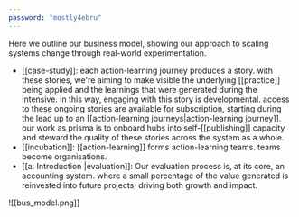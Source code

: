```yaml
---
password: "mostly4ebru"
---
```


Here we outline our business model, showing our approach to scaling systems change through real-world experimentation.

- [[case-study]]: each action-learning journey produces a story. with these stories, we're aiming to make visible the underlying [[practice]] being applied and the learnings that were generated during the intensive. in this way, engaging with this story is developmental. access to these ongoing stories are available for subscription, starting during the lead up to an [[action-learning journeys|action-learning journey]]. our work as prisma is to onboard hubs into self-[[publishing]] capacity and steward the quality of these stories across the system as a whole. 
- [[incubation]]: [[action-learning]] forms action-learning teams. teams become organisations.
- [[a. Introduction |evaluation]]: Our evaluation process is, at its core, an accounting system. where a small percentage of the value generated is reinvested into future projects, driving both growth and impact.

![[bus_model.png]]